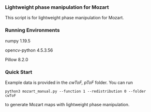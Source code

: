 ### Lightweight phase manipulation for Mozart
This script is for lightweight phase manipulation for Mozart.

### Running Environments
numpy 1.19.5

opencv-python 4.5.3.56

Pillow 8.2.0

### Quick Start
Example data is provided in the *cwToF, pToF* folder. You can run

```
python3 mozart_manual.py --function 1 --redistribution 0 --folder cwToF
```

to generate Mozart maps with lightweight phase manipulation.
